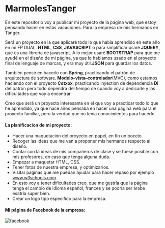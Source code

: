# MarmolesTanger
En este repositorio voy a publicar mi proyecto de la página web, que estoy pensando hacer en estás vacaciones. Para la empresa de mis hermanos en Tánger. 

Será un proyecto en la que aplicaré todo lo que había aprendido en este año en mi FP DUAL. **HTML**, **CSS**, **JAVASCRIPT** o para simplificar usaré **JQUERY**, que es una librería de javascript. A lo mejor usaré **BOOTSTRAP** para que me ayudé en el diseño de mi página, ya que lo habiamos usado en el proyecto final de lenguaje de marcas, y era muy útil.**JSON** para guardar los datos.  

También pensé en hacerlo con **Spring**, practicando el patrón de arquitectura de software. **Modelo–vista–controlador**(MVC), como estamos haciendo con el proyecto **Cotxox**, practicando inyection de dependencia **DI** del patrón pero todo dependrá del tiempo de cuando voy a dedicarle y las dificultades que voy a encontrar.

Creo que será un proyecto interesante en el que voy a practicar todo lo que he aprendido, ya que hace años pensaba en hacer una pagina web para el proyecto familiar, pero la verdad que no tenía conocimientos para hacerlo.

#### La planificacion de mi proyecto:

* Hacer una maquetación del proyecto en papel, en fin un boceto.
* Recoger las ideas que me van a proponer mis hermanos respecto al diseño.
* Contar con la ideas de mis compañeros de clase y se fuese posible con mis profesores, en caso que tenga alguna duda.
* Empezar a maquetar HTML, CSS.
* Tener fotos de nuestra empresa, y optimizarlos.
* Visitar paginas que me puedan ayudar para hacer repaso por ejemplo www.w3schools.com.
* En esto voy a tener dificultades creo, que me gustría que la página tenga el cambio de idioma español, frances y se podría ser árabe esatría super bien.
* Crear un logo tipo especifico para la empresa.
#### Mi página de Facebook de la empresa:
![facebook](https://user-images.githubusercontent.com/22870341/27061563-668a690a-4fe5-11e7-9318-8be09e1928b9.png)

